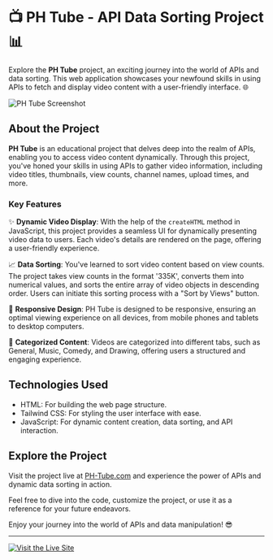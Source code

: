 # 📺 PH Tube - API Data Sorting Project 📊

Explore the **PH Tube** project, an exciting journey into the world of APIs and data sorting. This web application showcases your newfound skills in using APIs to fetch and display video content with a user-friendly interface. 🌐

![PH Tube Screenshot](https://i.ibb.co/87DLnY0/assignment-6-project-showcase.png)

## About the Project

**PH Tube** is an educational project that delves deep into the realm of APIs, enabling you to access video content dynamically. Through this project, you've honed your skills in using APIs to gather video information, including video titles, thumbnails, view counts, channel names, upload times, and more.

### Key Features

✨ **Dynamic Video Display**: With the help of the `createHTML` method in JavaScript, this project provides a seamless UI for dynamically presenting video data to users. Each video's details are rendered on the page, offering a user-friendly experience.

📈 **Data Sorting**: You've learned to sort video content based on view counts. The project takes view counts in the format '335K', converts them into numerical values, and sorts the entire array of video objects in descending order. Users can initiate this sorting process with a "Sort by Views" button.

📱 **Responsive Design**: PH Tube is designed to be responsive, ensuring an optimal viewing experience on all devices, from mobile phones and tablets to desktop computers.

📁 **Categorized Content**: Videos are categorized into different tabs, such as General, Music, Comedy, and Drawing, offering users a structured and engaging experience.

## Technologies Used

- HTML: For building the web page structure.
- Tailwind CSS: For styling the user interface with ease.
- JavaScript: For dynamic content creation, data sorting, and API interaction.

## Explore the Project

Visit the project live at [PH-Tube.com](https://ph-tube.com) and experience the power of APIs and dynamic data sorting in action. 

Feel free to dive into the code, customize the project, or use it as a reference for your future endeavors.

Enjoy your journey into the world of APIs and data manipulation! 😎

---

[![Visit the Live Site](button.png)](https://ph-tube.com)



